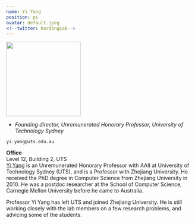 ```yaml
---
name: Yi Yang
position: pi
avatar: default.jpeg
<!--twitter: KordingLab-->
---
```


<img width="200" src="{{site.baseurl}}/images/people/{{page.avatar}}" data-action="zoom">

- _Founding director, Unremunerated Honorary Professor, University of Technology Sydney_<br>
<!--- _Science coach. Collaborator. Transdisciplinary optimist._-->

<i class="fa fa-envelope-o"></i> `yi.yang@uts.edu.au`

**Office**<br>
Level 12, Building 2, UTS <br>
[Yi Yang](https://www.uts.edu.au/staff/yi.yang) is an Unremunerated Honorary Professor with AAII at University of Technology Sydney (UTS), and is a Professor with Zhejiang University. He received the PhD degree in Computer Science from Zhejiang University in 2010. He was a postdoc researcher at the School of Computer Science, Carnegie Mellon University before he came to Australia.


Professor Yi Yang has left UTS and joined Zhejiang University. He is still working closely with the lab members on a few research problems, and advicing some of the students. 

<!--[Konrad Kording](http://koerding.com/) runs his lab at the University of Pennsylvania.-->
<!--Konrad is interested in the question of how the brain solves the credit assignment problem and-->
<!--similarly how we should assign credit in the real world (through causality). In extension-->
<!--of this main thrust he is interested in applications of causality in biomedical research.-->
<!--Konrad has trained as student at ETH Zurich with Peter Konig, as postdoc at UCL London with Daniel-->
<!--Wolpert and at MIT with Josh Tenenbaum. After a decade at Northwestern University he is now-->
<!--PIK professor at UPenn.-->
